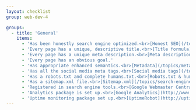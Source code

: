 ```yaml
---
layout: checklist
group: web-dev-4

groups:
  - title: 'General'
    items:
      - 'Has been honestly search engine optimized.<br>[Honest SEO](/topics/search-engine-optimization)'
      - 'Every page has a unique, descriptive title.<br>[Title formula](/topics/search-engine-optimization#page-title-formula)'
      - 'Every page has a unique meta description.<br>[Meta descriptions](/topics/search-engine-optimization#meta-descriptions)'
      - 'Every page has an obvious goal.'
      - 'Has appropriate enhanced semantics.<br>[Metadata](/topics/metadata-enhanced-semantics#structured-data), [Google Rich Snippets](http://www.google.com/webmasters/tools/richsnippets), [Schema.org](http://schema.org)'
      - 'Has all the social media meta tags.<br>[Social media tags](/topics/metadata-enhanced-semantics#social-semantics)'
      - 'Has a robots.txt and complete humans.txt.<br>[Robots.txt & humans.txt](/topics/search-engine-optimization#robots--humans)'
      - 'Has a sitemap.xml file.<br>[Sitemap.xml](/topics/search-engine-optimization#sitemaps)'
      - 'Registered in search engine tools.<br>[Google Webmaster Central](http://www.google.ca/webmasters/), [Bing Webmaster Tools](http://www.bing.com/toolbox/webmaster)'
      - 'Analytics package is set up.<br>[Google Analytics](http://www.google.com/analytics/?gclid=COC2_qf08MECFePyMgodb10AAQ)'
      - 'Uptime monitoring package set up.<br>[UptimeRobot](http://uptimerobot.com/), [Pingdom](https://www.pingdom.com/pricing/), [updown.io](https://updown.io/)'
---
```

